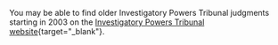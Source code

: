 You may be able to find older Investigatory Powers Tribunal judgments starting in 2003 on the [Investigatory Powers Tribunal website](https://investigatorypowerstribunal.org.uk){target="\_blank"}.
